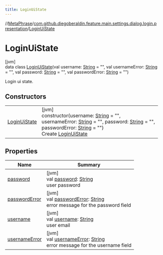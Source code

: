```yaml
---
title: LoginUiState
---
```

//[MetaPhrase](../../../index.html)/[com.github.diegoberaldin.feature.main.settings.dialog.login.presentation](../index.html)/[LoginUiState](index.html)



# LoginUiState



[jvm]\
data class [LoginUiState](index.html)(val username: [String](https://kotlinlang.org/api/latest/jvm/stdlib/kotlin/-string/index.html) = &quot;&quot;, val usernameError: [String](https://kotlinlang.org/api/latest/jvm/stdlib/kotlin/-string/index.html) = &quot;&quot;, val password: [String](https://kotlinlang.org/api/latest/jvm/stdlib/kotlin/-string/index.html) = &quot;&quot;, val passwordError: [String](https://kotlinlang.org/api/latest/jvm/stdlib/kotlin/-string/index.html) = &quot;&quot;)

Login ui state.



## Constructors


| | |
|---|---|
| [LoginUiState](-login-ui-state.html) | [jvm]<br>constructor(username: [String](https://kotlinlang.org/api/latest/jvm/stdlib/kotlin/-string/index.html) = &quot;&quot;, usernameError: [String](https://kotlinlang.org/api/latest/jvm/stdlib/kotlin/-string/index.html) = &quot;&quot;, password: [String](https://kotlinlang.org/api/latest/jvm/stdlib/kotlin/-string/index.html) = &quot;&quot;, passwordError: [String](https://kotlinlang.org/api/latest/jvm/stdlib/kotlin/-string/index.html) = &quot;&quot;)<br>Create [LoginUiState](index.html) |


## Properties


| Name | Summary |
|---|---|
| [password](password.html) | [jvm]<br>val [password](password.html): [String](https://kotlinlang.org/api/latest/jvm/stdlib/kotlin/-string/index.html)<br>user password |
| [passwordError](password-error.html) | [jvm]<br>val [passwordError](password-error.html): [String](https://kotlinlang.org/api/latest/jvm/stdlib/kotlin/-string/index.html)<br>error message for the password field |
| [username](username.html) | [jvm]<br>val [username](username.html): [String](https://kotlinlang.org/api/latest/jvm/stdlib/kotlin/-string/index.html)<br>user email |
| [usernameError](username-error.html) | [jvm]<br>val [usernameError](username-error.html): [String](https://kotlinlang.org/api/latest/jvm/stdlib/kotlin/-string/index.html)<br>error message for the username field |

